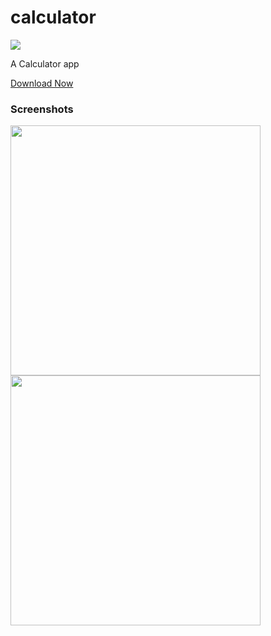 # calculator
![](https://img.shields.io/static/v1?style=for-the-badge&label=POWERED%20BY&message=FLUTTER&color=02569B&logo=FLUTTER)

A Calculator app<br>


[Download Now](https://github.com/tanaysarkar0408/calculator/releases)

### Screenshots
<img src="https://imgur.com/XgvKS9A" width="400"><br> <img src="https://imgur.com/kRBHgUj" width="400">
